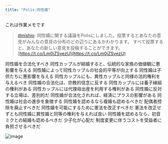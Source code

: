 ```yaml
---
title: "Polis:同性婚"
---
```


これは作業メモです

> [@nishio](https://twitter.com/nishio/status/1648167792829693956): 同性婚に関する議論をPolisにしました。投票するとあなたの意見がみんなの意見の分布のどの辺りにあるかわかります。
> すべて投票すると、あなたの新しい意見を投稿することができます。
> [https://t.co/Lm0iZSvezU](https://t.co/Lm0iZSvezU)

同性婚を合法化すべき
同性カップルが結婚すると、伝統的な家族の価値観に悪影響を与える
同性婚によって同性カップルの社会的平等が向上する
同性婚は子供たちに悪影響を与える
同性カップルにも、異性カップルと同様の法的権利を与えるべき
同性婚の合法化は、宗教的信念に反する
同性カップルには養子縁組の権利がある
同性カップルには代理母出産を利用する権利がある
同性婚に反対する立場は、差別的だ
同性婚が合法化されれば、経済にプラスの影響がある
同性婚は社会の進歩を象徴する
同性婚を認めるなら複婚も認めるべきだ
配偶者控除を廃止すべきだ
同性婚を可能にするために憲法を改正すべきだ
憲法を改正せずとも同性婚に異性婚と同等の権利を与えれば良い
同性婚を認めるなら、初音ミクとの結婚も認めるべきだ
少子化が心配だ
制度変更に伴うコストを受益者に負担させるべきだ

![image](https://gyazo.com/ab4019ea34360d022d23a269ad7e7e7a/thumb/1000)
